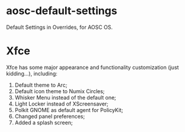 aosc-default-settings
=====================

Default Settings in Overrides, for AOSC OS.

Xfce
=====================
Xfce has some major appearance and functionality customization (just kidding...), including:

1. Default theme to Arc;
2. Default icon theme to Numix Circles;
3. Whisker Menu instead of the default one;
4. Light Locker instead of XScreensaver;
5. Polkit GNOME as default agent for PolicyKit;
7. Changed panel preferences;
7. Added a splash screen;
